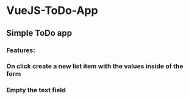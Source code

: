 # VueJS-ToDo-App
## Simple ToDo app
### Features:
### On click create a new list item with the values inside of the form
### Empty the text field  
